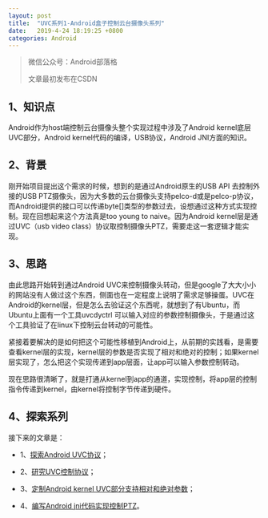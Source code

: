 ```yaml
---
layout: post
title:  "UVC系列1-Android盒子控制云台摄像头系列"
date:   2019-4-24 18:19:25 +0800
categories: Android
---
```



> 微信公众号：Android部落格
>
> 文章最初发布在CSDN


## 1、知识点
Android作为host端控制云台摄像头整个实现过程中涉及了Android kernel底层UVC部分，Android kernel代码的编译，USB协议，Android JNI方面的知识。

## 2、背景
刚开始项目提出这个需求的时候，想到的是通过Android原生的USB API 去控制外接的USB PTZ摄像头，因为大多数的云台摄像头支持pelco-d或是pelco-p协议，而Android提供的接口可以传递byte[]类型的参数过去，设想通过这种方式实现控制。现在回想起来这个方法真是too young to naive。因为Android kernel层是通过UVC（usb video class）协议取控制摄像头PTZ，需要走这一套逻辑才能实现。

## 3、思路
由此思路开始转到通过Android UVC来控制摄像头转动，但是google了大大小小的网站没有人做过这个东西，侧面也在一定程度上说明了需求足够操蛋。UVC在Android的kernel层，但是怎么去验证这个东西呢，就想到了有Ubuntu，而Ubuntu上面有一个工具uvcdyctrl 可以输入对应的参数控制摄像头，于是通过这个工具验证了在linux下控制云台转动的可能性。

紧接着要解决的是如何把这个可能性移植到Android上，从前期的实践看，是需要查看kernel层的实现，kernel层的参数是否实现了相对和绝对的控制；如果kernel层实现了，怎么把这个实现传递到app层面，让app可以输入参数控制转动。

现在思路很清晰了，就是打通从kernel到app的通道，实现控制，将app层的控制指令传递到kernel，由kernel将控制字节传递到硬件。

## 4、探索系列
接下来的文章是：

- 1、[探索Android UVC协议](https://chengang.plus/blog/UVC%E7%B3%BB%E5%88%972-%E6%8E%A2%E7%B4%A2Android-UVC%E5%8D%8F%E8%AE%AE.html)；

- 2、[研究UVC控制协议](https://chengang.plus/blog/UVC%E7%B3%BB%E5%88%973-%E7%A0%94%E7%A9%B6UVC%E6%8E%A7%E5%88%B6%E5%8D%8F%E8%AE%AE.html)；

- 3、[定制Android kernel UVC部分支持相对和绝对参数](https://chengang.plus/blog/UVC%E7%B3%BB%E5%88%974-%E5%AE%9A%E5%88%B6Android-kernel-UVC%E9%83%A8%E5%88%86%E6%94%AF%E6%8C%81%E7%9B%B8%E5%AF%B9%E5%92%8C%E7%BB%9D%E5%AF%B9%E5%8F%82%E6%95%B0.html)；

- 4、[编写Android jni代码实现控制PTZ](https://chengang.plus/blog/UVC%E7%B3%BB%E5%88%975-%E7%BC%96%E5%86%99Android-jni%E4%BB%A3%E7%A0%81%E5%AE%9E%E7%8E%B0%E6%8E%A7%E5%88%B6PTZ.html)。